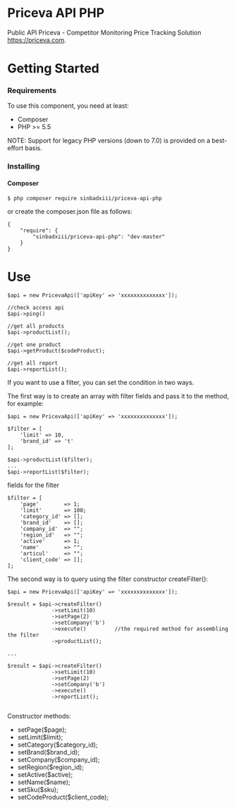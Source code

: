 # Priceva API PHP

Public API Priceva - Competitor Monitoring Price Tracking Solution https://priceva.com.

# Getting Started

### Requirements
To use this component, you need at least:
 - Composer
 - PHP >= 5.5

NOTE: Support for legacy PHP versions (down to 7.0) is provided on a best-effort basis.

### Installing

#### Composer


```
$ php composer require sinbadxiii/priceva-api-php
```

or create the composer.json file as follows:

```
{
    "require": {
        "sinbadxiii/priceva-api-php": "dev-master"
    }
}
```

# Use

```
$api = new PricevaApi(['apiKey' => 'xxxxxxxxxxxxxx']);

//check access api
$api->ping()

//get all products
$api->productList();

//get one product
$api->getProduct($codeProduct);

//get all report
$api->reportList();

```

If you want to use a filter, you can set the condition in two ways.

The first way is to create an array with filter fields and pass it to the method, for example:

```
$api = new PricevaApi(['apiKey' => 'xxxxxxxxxxxxxx']);

$filter = [
    'limit' => 10,
    'brand_id' => 't'
];

$api->productList($filter);
...
$api->reportList($filter);
```

fields for the filter

```
$filter = [
    'page'        => 1;
    'limit'       => 100;
    'category_id' => [];
    'brand_id'    => [];
    'company_id'  => "";
    'region_id'   => "";
    'active'      => 1;
    'name'        => "";
    'articul'     => "";
    'client_code' => [];
];
```


The second way is to query using the filter constructor createFilter():

```
$api = new PricevaApi(['apiKey' => 'xxxxxxxxxxxxxx']);

$result = $api->createFilter()
              ->setLimit(10)
              ->setPage(2)
              ->setCompany('b')
              ->execute()         //the required method for assembling the filter
              ->productList();
              
...

$result = $api->createFilter()
              ->setLimit(10)
              ->setPage(2)
              ->setCompany('b')
              ->execute()         
              ->reportList();              
                
```

Constructor methods:

- setPage($page);
- setLimit($limit);
- setCategory($category_id);
- setBrand($brand_id);
- setCompany($company_id);
- setRegion($region_id);
- setActive($active);
- setName($name);
- setSku($sku);
- setCodeProduct($client_code);






